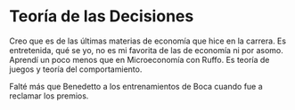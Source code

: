 # Teoría de las Decisiones
Creo que es de las últimas materias de economía que hice en la carrera. Es entretenida, qué se yo, no es mi favorita de las de economía ni por asomo. Aprendí un poco menos que en Microeconomía con Ruffo. Es teoría de juegos y teoría del comportamiento.

Falté más que Benedetto a los entrenamientos de Boca cuando fue a reclamar los premios.
